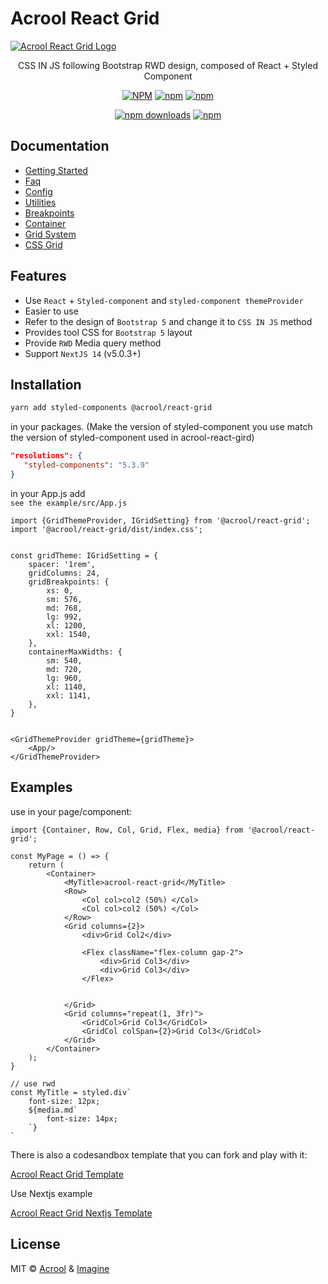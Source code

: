 # Acrool React Grid

<a href="https://acrool-react-grid.pages.dev/" title="Acrool React Grid - CSS IN JS following Bootstrap RWD design, composed of React + Styled Component">
    <img src="https://acrool-react-grid.pages.dev/img/banner.webp" alt="Acrool React Grid Logo" />
</a>

<p align="center">
    CSS IN JS following Bootstrap RWD design, composed of React + Styled Component
</p>

<div align="center">

[![NPM](https://img.shields.io/npm/v/@acrool/react-grid.svg?style=for-the-badge)](https://www.npmjs.com/package/@acrool/react-grid)
[![npm](https://img.shields.io/bundlejs/size/@acrool/react-grid?style=for-the-badge)](https://github.com/imagine10255/@acrool/react-grid/blob/main/LICENSE)
[![npm](https://img.shields.io/npm/l/@acrool/react-grid?style=for-the-badge)](https://github.com/imagine10255/@acrool/react-grid/blob/main/LICENSE)

[![npm downloads](https://img.shields.io/npm/dm/@acrool/react-grid.svg?style=for-the-badge)](https://www.npmjs.com/package/@acrool/react-grid)
[![npm](https://img.shields.io/npm/dt/@acrool/react-grid.svg?style=for-the-badge)](https://www.npmjs.com/package/@acrool/react-grid)


</div>

## Documentation

- [Getting Started](https://acrool-react-grid.pages.dev/docs/getting-started)
- [Faq](https://acrool-react-grid.pages.dev/docs/category/faqs)
- [Config](https://acrool-react-grid.pages.dev/docs/config)
- [Utilities](https://acrool-react-grid.pages.dev/docs/utilities)
- [Breakpoints](https://acrool-react-grid.pages.dev/docs/breakpoints)
- [Container](https://acrool-react-grid.pages.dev/docs/container)
- [Grid System](https://acrool-react-grid.pages.dev/docs/category/grid-system)
- [CSS Grid](https://acrool-react-grid.pages.dev/docs/category/css-grid)

## Features

- Use `React` + `Styled-component` and `styled-component themeProvider`
- Easier to use
- Refer to the design of `Bootstrap 5` and change it to `CSS IN JS` method
- Provides tool CSS for `Bootstrap 5` layout
- Provide `RWD` Media query method
- Support `NextJS 14` (v5.0.3+)

## Installation

```bash
yarn add styled-components @acrool/react-grid
```

in your packages. (Make the version of styled-component you use match the version of styled-component used in acrool-react-gird)

```json
"resolutions": {
   "styled-components": "5.3.9"
}
```


in your App.js add  
`see the example/src/App.js`

```tsx
import {GridThemeProvider, IGridSetting} from '@acrool/react-grid';
import '@acrool/react-grid/dist/index.css';


const gridTheme: IGridSetting = {
    spacer: '1rem',
    gridColumns: 24,
    gridBreakpoints: {
        xs: 0,
        sm: 576,
        md: 768,
        lg: 992,
        xl: 1200,
        xxl: 1540,
    },
    containerMaxWidths: {
        sm: 540,
        md: 720,
        lg: 960,
        xl: 1140,
        xxl: 1141,
    },
}


<GridThemeProvider gridTheme={gridTheme}>
    <App/>
</GridThemeProvider>
```

## Examples

use in your page/component:
```tsx
import {Container, Row, Col, Grid, Flex, media} from '@acrool/react-grid';

const MyPage = () => {
    return (
        <Container>
            <MyTitle>acrool-react-grid</MyTitle>
            <Row>
                <Col col>col2 (50%) </Col>
                <Col col>col2 (50%) </Col>
            </Row>
            <Grid columns={2}>
                <div>Grid Col2</div>
                
                <Flex className="flex-column gap-2">
                    <div>Grid Col3</div>
                    <div>Grid Col3</div>
                </Flex>
                
                
            </Grid>
            <Grid columns="repeat(1, 3fr)">
                <GridCol>Grid Col3</GridCol>
                <GridCol colSpan={2}>Grid Col3</GridCol>
            </Grid>
        </Container>
    );
}

// use rwd
const MyTitle = styled.div`
    font-size: 12px;
    ${media.md`
        font-size: 14px;
    `}
`

```

There is also a codesandbox template that you can fork and play with it:

[Acrool React Grid Template](https://github.com/acrool/acrool-react-grid-template)

Use Nextjs example


[Acrool React Grid Nextjs Template](https://github.com/acrool/acrool-react-grid-nextjs)



## License

MIT © [Acrool](https://github.com/acrool) & [Imagine](https://github.com/imagine10255)

